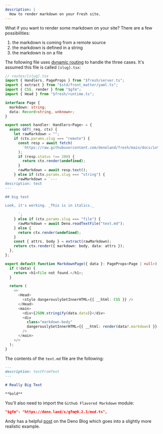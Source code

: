 ```yaml
---
description: |
  How to render markdown on your Fresh site.
---
```


What if you want to render some markdown on your site? There are a few
possibilities:

1. the markdown is coming from a remote source
2. the markdown is defined in a string
3. the markdown is on a file

The following file uses
[dynamic routing](https://fresh.deno.dev/docs/getting-started/dynamic-routes) to
handle the three cases. It's assumed this file is called `[slug].tsx`:

```ts
// routes/[slug].tsx
import { Handlers, PageProps } from "$fresh/server.ts";
import { extract } from "$std/front_matter/yaml.ts";
import { CSS, render } from "$gfm";
import { Head } from "$fresh/runtime.ts";

interface Page {
  markdown: string;
  data: Record<string, unknown>;
}

export const handler: Handlers<Page> = {
  async GET(_req, ctx) {
    let rawMarkdown = "";
    if (ctx.params.slug === "remote") {
      const resp = await fetch(
        `https://raw.githubusercontent.com/denoland/fresh/main/docs/introduction/index.md`,
      );
      if (resp.status !== 200) {
        return ctx.render(undefined);
      }
      rawMarkdown = await resp.text();
    } else if (ctx.params.slug === "string") {
      rawMarkdown = `---
description: test
---

## big text

Look, it's working. _This is in italics._
      
      `;
    } else if (ctx.params.slug === "file") {
      rawMarkdown = await Deno.readTextFile("text.md");
    } else {
      return ctx.render(undefined);
    }
    const { attrs, body } = extract(rawMarkdown);
    return ctx.render({ markdown: body, data: attrs });
  },
};

export default function MarkdownPage({ data }: PageProps<Page | null>) {
  if (!data) {
    return <h1>File not found.</h1>;
  }

  return (
    <>
      <Head>
        <style dangerouslySetInnerHTML={{ __html: CSS }} />
      </Head>
      <main>
        <div>{JSON.stringify(data.data)}</div>
        <div
          class="markdown-body"
          dangerouslySetInnerHTML={{ __html: render(data?.markdown) }}
        />
      </main>
    </>
  );
}
```

The contents of the `text.md` file are the following:

```md
---
description: testFromText
---

# Really Big Text

**bold**
```

You'll also need to import the `Github Flavored Markdown` module:

```json
"$gfm": "https://deno.land/x/gfm@0.2.3/mod.ts",
```

Andy has a helpful [post](https://deno.com/blog/build-a-blog-with-fresh) on the
Deno Blog which goes into a slightly more realistic example.
